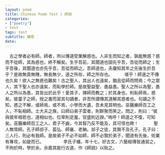 ```yaml
---
layout: poem
title: Chinese Poem Test | 師說
categories:
- ["poetry"]
- test
tags: test
subtitle: 韓愈
date: 
---
```


　古之學者必有師。師者，所以傳道受業解惑也。人非生而知之者，孰能無惑？惑而不從師，其為惑也，終不解矣。生乎吾前，其聞道也固先乎吾，吾從而師之；生乎吾後，其聞道也亦先乎吾，吾從而師之。吾師道也，夫庸知其年之先後生於吾乎？是故無貴無賤，無長無少，道之所存，師之所存也。　
　　嗟乎！師道之不傳也久矣！欲人之無惑也難矣！古之聖人，其出人也遠矣，猶且從師而問焉；今之眾人，其下聖人也亦遠矣，而恥學於師。是故聖益聖，愚益愚。聖人之所以為聖，愚人之所以為愚，其皆出於此乎！愛其子，擇師而教之；於其身也，則恥師焉，惑矣。彼童子之師，授之書而習其句讀者，非吾所謂傳其道解其惑者也。句讀之不知，惑之不解，或師焉，或不焉，小學而大遺，吾未見其明也。巫醫樂師百工之人，不恥相師。士大夫之族，曰師曰弟子雲者，則群聚而笑之。問之，則曰：“彼與彼年相若也，道相似也。位卑則足羞，官盛則近諛。”嗚呼！師道之不復，可知矣。巫醫樂師百工之人，君子不齒，今其智乃反不能及，其可怪也歟！ 　
　　聖人無常師。孔子師郯子、萇弘、師襄、老聃。郯子之徒，其賢不及孔子。孔子曰：三人行，則必有我師。是故弟子不必不如師，師不必賢於弟子，聞道有先後，術業有專攻，如是而已。 　　
　　李氏子蟠，年十七，好古文，六藝經傳皆通習之，不拘於時，學於余。余嘉其能行古道，作《師說》以貽之。

